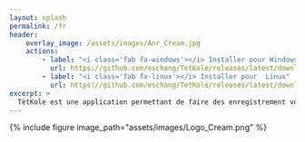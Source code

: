 ```yaml
---
layout: splash
permalink: /fr
header:
    overlay_image: /assets/images/Anr_Cream.jpg
    actions:
        - label: "<i class='fab fa-windows'></i> Installer pour Windows"
          url: https://github.com/eschang/TetKole/releases/latest/download/TetKole-windows-x64-installer.exe
        - label: "<i class='fab fa-linux'></i> Installer pour  Linux"
          url: https://github.com/eschang/TetKole/releases/latest/download/TetKole-linux.tar.gz
excerpt: >
  TètKole est une application permettant de faire des enregistrement vocaux sur des fichiers audios <br />
---
```


{% include figure image_path="assets/images/Logo_Cream.png" %}

